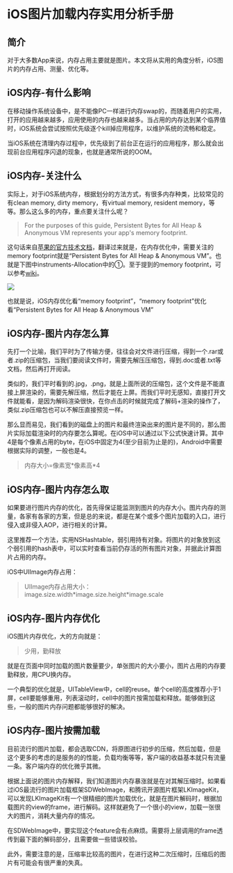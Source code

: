 # iOS图片加载内存实用分析手册
## 简介
对于大多数App来说，内存占用主要就是图片。本文将从实用的角度分析，iOS图片的内存占用、测量、优化等。

## iOS内存-有什么影响
在移动操作系统设备中，是不能像PC一样进行内存swap的，而随着用户的实用，打开的应用越来越多，应用使用的内存也越来越多。当占用的内存达到某个临界值时，iOS系统会尝试按照优先级逐个kill掉应用程序，以维护系统的流畅和稳定。

当iOS系统在清理内存过程中，优先级到了前台正在运行的应用程序，那么就会出现前台应用程序闪退的现象，也就是通常所说的OOM。


## iOS内存-关注什么
实际上，对于iOS系统内存，根据划分的方法方式，有很多内存种类，比较常见的有clean memory, dirty memory，有virtual memory, resident memory，等等。那么这么多的内存，重点要关注什么呢？

>For the purposes of this guide, Persistent Bytes for All Heap & Anonymous VM represents your app's memory footprint.

这句话来自[苹果的官方技术文档](https://developer.apple.com/library/archive/technotes/tn2434/_index.html)，翻译过来就是，在内存优化中，需要关注的memory footprint就是“Persistent Bytes for All Heap & Anonymous VM”。也就是下图中instruments-Allocation中的①。至于提到的memory footprint，可以参考[wiki](https://en.wikipedia.org/wiki/Memory_footprint)。

![](https://developer.apple.com/library/archive/technotes/tn2434/Art/tn2434_resultsPane_sized.png)


也就是说，iOS内存优化看“memory footprint”，“memory footprint”优化看“Persistent Bytes for All Heap & Anonymous VM”

## iOS内存-图片内存怎么算
先打一个比喻，我们平时为了传输方便，往往会对文件进行压缩，得到一个.rar或者.zip的压缩包，当我们要阅读文件时，需要先解压压缩包，得到.doc或者.txt等文档，然后再打开阅读。

类似的，我们平时看到的.jpg，.png，就是上面所说的压缩包，这个文件是不能直接上屏渲染的，需要先解压缩，然后才能在上屏。而我们平时无感知，直接打开文件就能看，是因为解码渲染很快，在你点击的时候就完成了解码+渲染的操作了，类似.zip压缩包也可以不解压直接预览一样。

那么显而易见，我们看到的磁盘上的图片和最终渲染出来的图片是不同的，那么图片实际加载渲染时的内存要怎么算呢。在iOS中可以通过以下公式快速计算。其中4是每个像素占用的byte，在iOS中固定为4(至少目前为止是的)，Android中需要根据实际的调整，一般也是4。
>内存大小=像素宽\*像素高\*4

## iOS内存-图片内存怎么取
如果要进行图片内存的优化，首先得保证能监测到图片的内存大小。图片内存的测量，各家有各家的方案，但是总的来说，都是在某个或多个图片加载的入口，进行侵入或非侵入AOP，进行相关的计算。

这里推荐一个方法，实用NSHashtable，弱引用持有对象。将图片的对象放到这个弱引用的hash表中，可以实时查看当前仍存活的所有图片对象，并据此计算图片占用的内存。

iOS中UIImage内存占用：
>UIImage内存占用大小：image.size.width\*image.size.height\*image.scale

## iOS内存-图片内存优化
iOS图片内存优化，大的方向就是：
>少用，勤释放

就是在页面中同时加载的图片数量要少，单张图片的大小要小，图片占用的内存要勤释放，用CPU换内存。

一个典型的优化就是，UITableView中，cell的reuse。单个cell的高度推荐小于1屏，cell要能够重用，列表滚动时，cell中的图片按需加载和释放。能够做到这些，一般的图片内存问题都能够很好的解决。

## iOS内存-图片按需加载
目前流行的图片加载，都会选取CDN，将原图进行初步的压缩，然后加载，但是这个更多的考虑的是服务的的性能，负载均衡等等，客户端的收益基本就只有流量一条。客户端内存的优化微乎其微。

根据上面说的图片内存解释，我们知道图片内存暴涨就是在对其解压缩时。如果看过iOS最流行的图片加载框架SDWebImage，和腾讯开源图片框架LKImageKit，可以发现LKImageKit有一个很精细的图片加载优化，就是在图片解码时，根据加载图片的view的frame，进行解码。这样就避免了一个很小的view，加载一张很大的图片，消耗大量内存的情况。

在SDWebImage中，要实现这个feature会有点麻烦。需要将上层调用的frame透传到最下面的解码部分，且需要做一些错误校验。

此外，需要注意的是，压缩率比较高的图片，在进行这种二次压缩时，压缩后的图片有可能会有很严重的失真。
